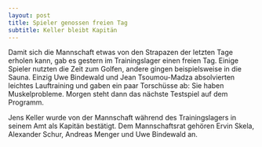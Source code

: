 ```yaml
---
layout: post
title: Spieler genossen freien Tag
subtitle: Keller bleibt Kapitän
---
```


Damit sich die Mannschaft etwas von den Strapazen der letzten Tage erholen kann, gab es gestern im Trainingslager einen freien Tag. Einige Spieler nutzten die Zeit zum Golfen, andere gingen beispielsweise in die Sauna. Einzig Uwe Bindewald und Jean Tsoumou-Madza absolvierten leichtes Lauftraining und gaben ein paar Torschüsse ab: Sie haben Muskelprobleme. Morgen steht dann das nächste Testspiel auf dem Programm.

Jens Keller wurde von der Mannschaft während des Trainingslagers in seinem Amt als Kapitän bestätigt. Dem Mannschaftsrat gehören Ervin Skela, Alexander Schur, Andreas Menger und Uwe Bindewald an.
